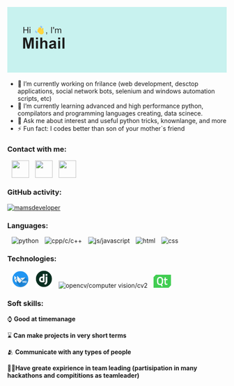 <img src="https://github.com/mamsdeveloper/mamsdeveloper/blob/main/header.png"></img>

-   🔭 I’m currently working on frilance (web development, desctop applications, social network bots, selenium and windows automation scripts, etc)
-   🌱 I’m currently learning advanced and high performance python, compilators and programming languages creating, data scinece.
-   💬 Ask me about interest and useful python tricks, knownlange, and more
-   ⚡ Fun fact: I codes better than son of your mother`s friend

### Contact with me:

<p align="left">
<a style="margin-left: 10px;"href="https://t.me/butvin_mihail" target="blank"><img align="center" src="https://img.icons8.com/color/48/000000/telegram-app--v1.png" height="40" width="40" /></a>
<a style="margin-left: 10px;"href="https://vk.com/belk1na_alena" target="blank"><img align="center" src="https://img.icons8.com/color/48/000000/vk-com.png" height="40" width="40" /></a>
<a style="margin-left: 10px;"href="butvin.mihail@yandex.ru" alt="butvin.mihail@yandex.ru" target="blank"><img align="center" src="https://img.icons8.com/fluency/48/000000/mail.png" height="40" width="40" /></a>
</p>

### GitHub activity:

<p align="left"> <a href="https://github.com/ryo-ma/github-profile-trophy"><img src="https://github-profile-trophy.vercel.app/?username=mamsdeveloper&theme=onedark&no-frame=true&no-bg=true&column=7" alt="mamsdeveloper" /></a> 
</p>

### Languages:

<p>
	<a height="40" width="40"><img style="margin-left: 10px;" src="https://img.icons8.com/color/48/000000/python--v2.png" alt="python"/></a>
	<a height="40" width="40"><img style="margin-left: 10px;" src="https://img.icons8.com/color/48/000000/c-plus-plus-logo.png" alt="cpp/c/c++"/></a>
	<a height="40" width="40"><img style="margin-left: 10px;" src="https://img.icons8.com/color/48/000000/javascript--v1.png" alt="js/javascript"/></a>
	<a height="40" width="40"><img style="margin-left: 10px;" src="https://img.icons8.com/color/48/000000/html-5--v1.png" alt="html"/></a>
	<a height="40" width="40"><img style="margin-left: 10px;" src="https://img.icons8.com/color/48/000000/css3.png" alt="css"/></a>
</p>

### Technologies:

<p>
	<img style="margin-left: 10px; width: 40px;" src="https://github.com/mamsdeveloper/mamsdeveloper/blob/main/kivymd_logo.png" alt="kivy/kivymd"/>
	<img style="margin-left: 10px; width: 40px;" src="https://github.com/mamsdeveloper/mamsdeveloper/blob/main/django_logo.png" alt="django"/>
	<img style="margin-left: 10px; width: 40px;" src="https://img.icons8.com/color/48/000000/opencv.png" alt="opencv/computer vision/cv2"/>
	<img style="margin-left: 10px; width: 40px;" src="https://github.com/mamsdeveloper/mamsdeveloper/blob/main/Qt_logo.png" alt="qt/pyqt/pyside"/>
</p>

### Soft skills:

<p>
	<p>⌚ <strong>Good at timemanage</strong></p>
	<p>⌛ <strong>Can make projects in very short terms</strong></p>
	<p>🫂 <strong>Communicate with any types of people</strong></p>
	<p>👨‍💼<strong>Have greate expirience in team leading (partisipation in many hackathons and compititions as teamleader)</strong></p>
</p>

